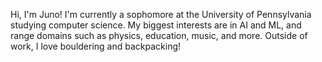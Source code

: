 Hi, I'm Juno! I'm currently a sophomore at the University of Pennsylvania studying computer science.
My biggest interests are in AI and ML, and range domains such as physics, education, music, and more.
Outside of work, I love bouldering and backpacking!

<!---
Neontus/Neontus is a ✨ special ✨ repository because its `README.md` (this file) appears on your GitHub profile.
You can click the Preview link to take a look at your changes.
--->
